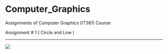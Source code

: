 # Computer_Graphics
Assignments of Computer Graphics (IT361) Course


Assignment # 1    ( Circle and Line )
**********************************************************
![](task3.jpg)


